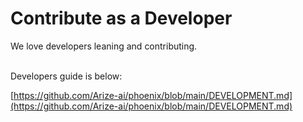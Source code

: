 # Contribute as a Developer

We love developers leaning and contributing.

\
Developers guide is below:

[https://github.com/Arize-ai/phoenix/blob/main/DEVELOPMENT.md](https://github.com/Arize-ai/phoenix/blob/main/DEVELOPMENT.md)
